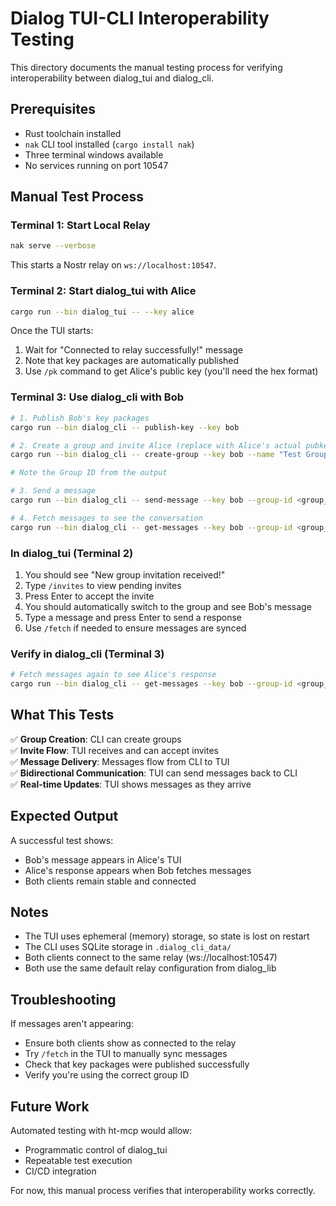 # Dialog TUI-CLI Interoperability Testing

This directory documents the manual testing process for verifying interoperability between dialog_tui and dialog_cli.

## Prerequisites

- Rust toolchain installed
- `nak` CLI tool installed (`cargo install nak`)
- Three terminal windows available
- No services running on port 10547

## Manual Test Process

### Terminal 1: Start Local Relay

```bash
nak serve --verbose
```

This starts a Nostr relay on `ws://localhost:10547`.

### Terminal 2: Start dialog_tui with Alice

```bash
cargo run --bin dialog_tui -- --key alice
```

Once the TUI starts:
1. Wait for "Connected to relay successfully!" message
2. Note that key packages are automatically published
3. Use `/pk` command to get Alice's public key (you'll need the hex format)

### Terminal 3: Use dialog_cli with Bob

```bash
# 1. Publish Bob's key packages
cargo run --bin dialog_cli -- publish-key --key bob

# 2. Create a group and invite Alice (replace with Alice's actual pubkey)
cargo run --bin dialog_cli -- create-group --key bob --name "Test Group" --counterparty <alice_pubkey_hex>

# Note the Group ID from the output

# 3. Send a message
cargo run --bin dialog_cli -- send-message --key bob --group-id <group_id> --message "Hello from CLI!"

# 4. Fetch messages to see the conversation
cargo run --bin dialog_cli -- get-messages --key bob --group-id <group_id>
```

### In dialog_tui (Terminal 2)

1. You should see "New group invitation received!"
2. Type `/invites` to view pending invites
3. Press Enter to accept the invite
4. You should automatically switch to the group and see Bob's message
5. Type a message and press Enter to send a response
6. Use `/fetch` if needed to ensure messages are synced

### Verify in dialog_cli (Terminal 3)

```bash
# Fetch messages again to see Alice's response
cargo run --bin dialog_cli -- get-messages --key bob --group-id <group_id>
```

## What This Tests

✅ **Group Creation**: CLI can create groups  
✅ **Invite Flow**: TUI receives and can accept invites  
✅ **Message Delivery**: Messages flow from CLI to TUI  
✅ **Bidirectional Communication**: TUI can send messages back to CLI  
✅ **Real-time Updates**: TUI shows messages as they arrive  

## Expected Output

A successful test shows:
- Bob's message appears in Alice's TUI
- Alice's response appears when Bob fetches messages
- Both clients remain stable and connected

## Notes

- The TUI uses ephemeral (memory) storage, so state is lost on restart
- The CLI uses SQLite storage in `.dialog_cli_data/`
- Both clients connect to the same relay (ws://localhost:10547)
- Both use the same default relay configuration from dialog_lib

## Troubleshooting

If messages aren't appearing:
- Ensure both clients show as connected to the relay
- Try `/fetch` in the TUI to manually sync messages
- Check that key packages were published successfully
- Verify you're using the correct group ID

## Future Work

Automated testing with ht-mcp would allow:
- Programmatic control of dialog_tui
- Repeatable test execution
- CI/CD integration

For now, this manual process verifies that interoperability works correctly.
